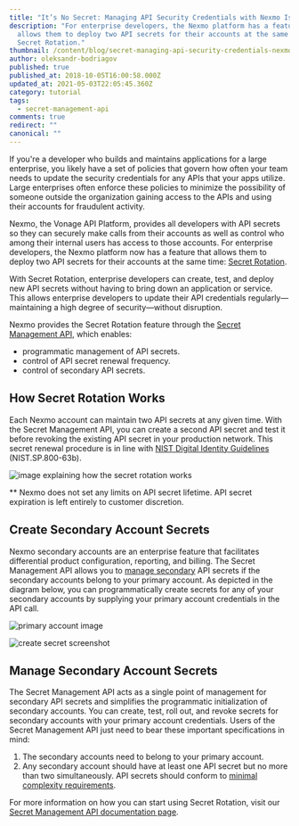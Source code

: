 ```yaml
---
title: "It’s No Secret: Managing API Security Credentials with Nexmo Is Easy"
description: "For enterprise developers, the Nexmo platform has a feature that
  allows them to deploy two API secrets for their accounts at the same time:
  Secret Rotation."
thumbnail: /content/blog/secret-managing-api-security-credentials-nexmo-easy/API-Security.png
author: oleksandr-bodriagov
published: true
published_at: 2018-10-05T16:00:58.000Z
updated_at: 2021-05-03T22:05:45.360Z
category: tutorial
tags:
  - secret-management-api
comments: true
redirect: ""
canonical: ""
---
```

If you're a developer who builds and maintains applications for a large enterprise, you likely have a set of policies that govern how often your team needs to update the security credentials for any APIs that your apps utilize. Large enterprises often enforce these policies to minimize the possibility of someone outside the organization gaining access to the APIs and using their accounts for fraudulent activity. 

Nexmo, the Vonage API Platform, provides all developers with API secrets so they can securely make calls from their accounts as well as control who among their internal users has access to those accounts. For enterprise developers, the Nexmo platform now has a feature that allows them to deploy two API secrets for their accounts at the same time: [Secret Rotation](https://developer.nexmo.com/api/account/secret-management). 

With Secret Rotation, enterprise developers can create, test, and deploy new API secrets without having to bring down an application or service. This allows enterprise developers to update their API credentials regularly—maintaining a high degree of security—without disruption. 

Nexmo provides the Secret Rotation feature through the [Secret Management API](https://developer.nexmo.com/api/account/secret-management), which enables:

* programmatic management of API secrets.
* control of API secret renewal frequency.
* control of secondary API secrets.

## How Secret Rotation Works

Each Nexmo account can maintain two API secrets at any given time. With the Secret Management API, you can create a second API secret and test it before revoking the existing API secret in your production network. This secret renewal procedure is in line with [NIST Digital Identity Guidelines](https://pages.nist.gov/800-63-3/sp800-63b.html) (NIST.SP.800-63b). 

![image explaining how the secret rotation works](/content/blog/it’s-no-secret-managing-api-security-credentials-with-nexmo-is-easy/image3-1-.png "secret rotation")

\*\* Nexmo does not set any limits on API secret lifetime. API secret expiration is left entirely to customer discretion.

## Create Secondary Account Secrets

Nexmo secondary accounts are an enterprise feature that facilitates differential product configuration, reporting, and billing. The Secret Management API allows you to [manage secondary](https://www.nexmo.com/blog/2016/06/29/new-user-management-features-in-the-nexmo-dashboard/) API secrets if the secondary accounts belong to your primary account. As depicted in the diagram below, you can programmatically create secrets for any of your secondary accounts by supplying your primary account credentials in the API call.

![primary account image](/content/blog/it’s-no-secret-managing-api-security-credentials-with-nexmo-is-easy/primaryaccount.png "primary account")

![create secret screenshot](/content/blog/it’s-no-secret-managing-api-security-credentials-with-nexmo-is-easy/createsecret.jpeg "create secret for subaccount")

## Manage Secondary Account Secrets

The Secret Management API acts as a single point of management for secondary API secrets and simplifies the programmatic initialization of secondary accounts. You can create, test, roll out, and revoke secrets for secondary accounts with your primary account credentials. Users of the Secret Management API just need to bear these important specifications in mind:

1. The secondary accounts need to belong to your primary account.
2. Any secondary account should have at least one API secret but no more than two simultaneously. API secrets should conform to [minimal complexity requirements](https://developer.nexmo.com/api/account/secret-management#createSecret).

For more information on how you can start using Secret Rotation, visit our [Secret Management API documentation page](https://developer.nexmo.com/api/account/secret-management).
